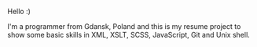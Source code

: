 Hello :)

I'm a programmer from Gdansk, Poland and this is my resume project to show some basic
skills in XML, XSLT, SCSS, JavaScript, Git and Unix shell.
